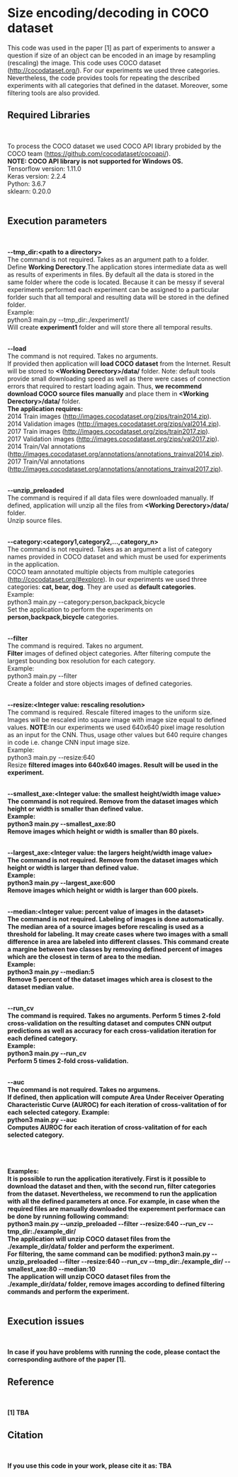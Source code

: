 # Size encoding/decoding in COCO dataset


This code was used in the paper [1] as part of experiments to answer a question if size of an object can be encoded in an image by resampling (rescaling) the image. This code uses COCO dataset (http://cocodataset.org/). For our experiments we used three categories. Nevertheless, the code provides tools for repeating the described experiments with all categories that defined in the dataset. Moreover, some filtering tools are also provided.<br>



<H2>Required Libraries</H2><br>


To process the COCO dataset we used COCO API library probided by the COCO team (https://github.com/cocodataset/cocoapi/).<br>
<b>NOTE: COCO API library is not supported for Windows OS.</b><br>
Tensorflow version: 1.11.0<br>
Keras version: 2.2.4<br>
Python: 3.6.7<br>
sklearn: 0.20.0<br><br>

<H2>Execution parameters</H2><br>

<b>--tmp_dir:&lt;path to a directory&gt;</b><br>
The command is not required. Takes as an argument path to a folder.<br>
Define <b>Working Derectory</b>.The application stores intermediate data as well as results of experiments in files. By default all the data is stored in the same folder where the code is located. Because it can be messy if several experiments performed each experiment can be assigned to a particular forlder such that all temporal and resulting data will be stored in the defined folder.<br>
Example:<br>
python3 main.py --tmp_dir:./experiment1/<br>
Will create <b>experiment1</b> folder and will store there all temporal results.
<br><br>

<b>--load</b><br>
The command is not required. Takes no arguments.<br>
If provided then application will <b>load COCO dataset</b> from the Internet. Result will be stored to <b>&lt;Working Derectory&gt;/data/</b> folder. Note: default tools provide small downloading speed as well as there were cases of connection errors that required to restart loading again. Thus, <b>we recommend download COCO source files manually</b> and place them in <b>&lt;Working Derectory&gt;/data/</b> folder.<br><b>The application requires:</b><br>
2014 Train images (http://images.cocodataset.org/zips/train2014.zip).<br>
2014 Validation images (http://images.cocodataset.org/zips/val2014.zip).<br>
2017 Train images (http://images.cocodataset.org/zips/train2017.zip).<br>
2017 Validation images (http://images.cocodataset.org/zips/val2017.zip).<br>
2014 Train/Val annotations (http://images.cocodataset.org/annotations/annotations_trainval2014.zip).<br>
2017 Train/Val annotations (http://images.cocodataset.org/annotations/annotations_trainval2017.zip).<br><br>

<b>--unzip_preloaded</b><br>
The command is required if all data files were downloaded manually. If defined, application will unzip all the files from <b>&lt;Working Derectory&gt;/data/</b> folder.<br>
Unzip source files.<br><br>

<b>--category:&lt;category1,category2,...,category_n&gt;</b><br>
The command is not required. Takes as an argument a list of category names provided in COCO dataset and which must be used for experiments in the application.<br>
COCO team annotated multiple objects from multiple categories (http://cocodataset.org/#explore). In our experiments we used three categories: <b>cat, bear, dog</b>. They are used as <b>default categories</b>.<br>
Example:<br>
python3 main.py --category:person,backpack,bicycle<br>
Set the application to perform the experiments on <b>person,backpack,bicycle</b> categories.
<br><br>

<b>--filter</b><br>
The command is required. Takes no argument.<br>
<b>Filter</b> images of defined object categories. After filtering compute the largest bounding box resolution for each category.<br>
Example:<br>
python3 main.py --filter<br>
Create a folder and store objects images of defined categories.
<br><br>

<b>--resize:&lt;Integer value: rescaling resolution&gt;</b><br>
The command is required. Rescale filtered images to the uniform size. Images will be rescaled into square image with image size equal to defined values. <b>NOTE:</b>In our experiments we used 640x640 pixel image resolution as an input for the CNN. Thus, usage other values but 640 require changes in code i.e. change CNN input image size.<br>
Example:<br>
python3 main.py --resize:640<br>
Resize <b>filtered<b/> images into 640x640 images. Result will be used in the experiment.<br><br>

<b>--smallest_axe:&lt;Integer value: the smallest height/width image value&gt;</b><br>
The command is not required. Remove from the dataset images which height or width is smaller than defined value.<br>
Example:<br>
python3 main.py --smallest_axe:80<br>
<b>Remove</b> images which height or width is smaller than 80 pixels.<br><br>

<b>--largest_axe:&lt;Integer value: the largers height/width image value&gt;</b><br>
The command is not required. Remove from the dataset images which height or width is larger than defined value.<br>
Example:<br>
python3 main.py --largest_axe:600<br>
<b>Remove</b> images which height or width is larger than 600 pixels.<br><br>

<b>--median:&lt;Integer value: percent value of images in the dataset&gt;</b><br>
The command is not required. Labeling of images is done automatically. The median area of a source images before rescaling is used as a threshold for labeling. It may create cases where two images with a small difference in area are labeled into different classes. This command create a margine between two classes by removing defined percent of images which are the closest in term of area to the median.<br>
Example:<br>
python3 main.py --median:5<br>
<b>Remove</b> 5 percent of the dataset images which area is closest to the dataset median value.<br><br>

<b>--run_cv</b><br>
The command is required. Takes no arguments. Perform 5 times 2-fold cross-validation on the resulting dataset and computes CNN output predictions as well as accuracy for each cross-validation iteration for each defined category.<br>
Example:<br>
python3 main.py --run_cv<br>
Perform 5 times 2-fold cross-validation.<br><br>


<b>--auc</b><br>
The command is not required. Takes no argumens.<br>
If defined, then application will compute Area Under Receiver Operating Characteristic Curve (AUROC) for each iteration of cross-valitation of for each selected category.
Example:<br>
python3 main.py --auc<br>
Computes AUROC for each iteration of cross-valitation of for each selected category.
<br><br><br><br>


Examples:<br>
It is possible to run the application iteratively. First is it possible to download the dataset and then, with the second run, filter categories from the dataset. Nevertheless, we recommend to run the application with all the defined parameters at once. For example, in case when the required files are manually downloaded the experement performace can be done by running following command:<br>
python3 main.py --unzip_preloaded --filter --resize:640 --run_cv --tmp_dir:./example_dir/<br>
The application will unzip COCO dataset files from the ./example_dir/data/ folder and perform the experiment.<br>
For filtering, the same command can be modified:
python3 main.py --unzip_preloaded --filter --resize:640 --run_cv --tmp_dir:./example_dir/ --smallest_axe:80 --median:10<br>
The application will unzip COCO dataset files from the ./example_dir/data/ folder, remove images according to defined filtering commands and perform the experiment.
<br><br>

<H2>Execution issues</H2><br>

In case if you have problems with running the code, please contact the corresponding authore of the paper [1].


<H2>Reference</H2><br>

[1] TBA


<H2>Citation</H2><br>

If you use this code in your work, please cite it as:
TBA



